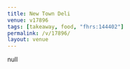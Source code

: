 ```yaml
---
title: New Town Deli
venue: v17896
tags: [takeaway, food, "fhrs:144402"]
permalink: /v/17896/
layout: venue
---
```

null